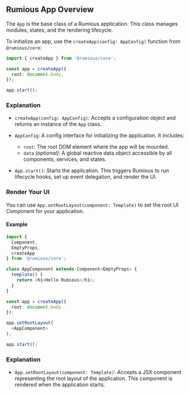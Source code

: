 

## Rumious App Overview

The `App` is the base class of a Rumious application. This class manages modules, states, and the rendering lifecycle.

To initialize an app, use the `createApp(config: AppConfig)` function from `@rumious/core`:

```typescript
import { createApp } from '@rumious/core';

const app = createApp({
  root: document.body,
});

app.start();
```

### Explanation

- `createApp(config: AppConfig)`: Accepts a configuration object and returns an instance of the `App` class.
- `AppConfig`: A config interface for initializing the application. It includes:
  - `root`: The root DOM element where the app will be mounted.
  - `data` _(optional)_: A global reactive data object accessible by all components, services, and states.

- `App.start()`: Starts the application. This triggers Rumious to run lifecycle hooks, set up event delegation, and render the UI.

### Render Your UI

You can use `App.setRootLayout(component: Template)` to set the root UI Component for your application.

#### Example

```typescript
import {
  Component,
  EmptyProps,
  createApp
} from '@rumious/core';

class AppComponent extends Component<EmptyProps> {
  template() {
    return <h1>Hello Rumious</h1>;
  }
}

const app = createApp({
  root: document.body
});

app.setRootLayout(
  <AppComponent>
);

app.start();
```

### Explanation

- `App.setRootLayout(component: Template)`: Accepts a JSX component representing the root layout of the application. This component is rendered when the application starts.
